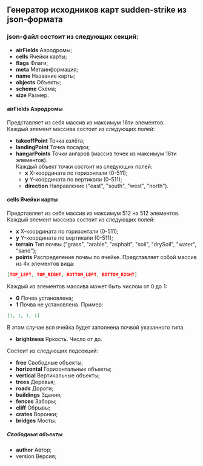 ## Генератор исходников карт sudden-strike из json-формата  
### json-файл состоит из следующих секций:  
* **airFields** Аэродромы;
* **cells** Ячейки карты;
* **flags** Флаги;
* **meta** Метаинформация;
* **name** Название карты;
* **objects** Объекты;
* **scheme** Схема;
* **size** Размер.

#### **airFields** Аэродромы  
Представляет из себя массив из максимум 16ти элементов.  
Каждый элемент массива состоит из следующих полей:
* **takeoffPoint** Точка взлёта;
* **landingPoint** Точка посадки;
* **hangarPoints** Точки ангаров (массив точек из максимум 16ти элементов).  
Каждый объект точки состоит из следующих полей:
  * **x** X-координата по горизонтали (0-511);
  * **y** Y-координата по вертикали (0-511);
  * **direction** Направление ("east", "south", "west", "north").

#### cells Ячейки карты  
Представляет из себя массив из максимум 512 на 512 элементов.
Каждый элемент массива состоит из следующих полей:
* **x** X-координата по горизонтали (0-511);
* **y** Y-координата по вертикали (0-511);
* **terrain** Тип почвы ("grass", "arable", "asphalt", "soil", "drySoil", "water", "sand");
* **points** Распределение почвы по ячейке. Представляет собой массив из 4х элементов вида:
```json
[TOP_LEFT, TOP_RIGHT, BOTTOM_LEFT, BOTTOM_RIGHT]
```
Каждый из элементов массива может быть числом от 0 до 1:
* **0** Почва установлена;
* **1** Почва не установлена.
Пример:
```json
[1, 1, 1, 1]
```
В этом случае вся ячейка будет заполнена почвой указанного типа.
* **brightness** Яркость. Число от до.

 



Состоит из следующих подсекций:
- **free** Свободные объекты;
- **horizontal** Горизонтальные объекты;
- **vertical** Вертикальные объекты;
- **trees** Деревья;
- **roads**  Дороги;
- **buildings** Здания;
- **fences** Заборы;
- **cliff** Обрывы;
- **crates** Воронки;
- **bridges** Мосты.

##### Свободные объекты



* **author** Автор;
* version Версия;